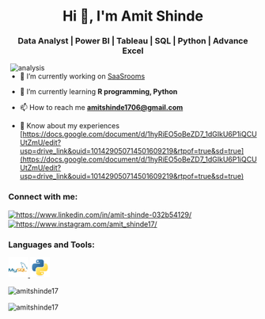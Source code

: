 <h1 align="center">Hi 👋, I'm Amit Shinde</h1>
<h3 align="center">Data Analyst | Power BI | Tableau | SQL | Python | Advance Excel</h3>

<img align="right" alt="analysis" width="500" src="https://github.com/amitshinde17/amitshinde17/assets/141254197/2c8d95db-aa1b-4a7e-ad2b-2e8ef01d8826">

- 🔭 I’m currently working on [SaaSrooms](https://saasrooms.com/)

- 🌱 I’m currently learning **R programming, Python**

- 📫 How to reach me **amitshinde1706@gmail.com**

- 📄 Know about my experiences [https://docs.google.com/document/d/1hyRiEO5oBeZD7_1dGIkU6P1iQCUUtZmU/edit?usp=drive_link&ouid=101429050714501609219&rtpof=true&sd=true](https://docs.google.com/document/d/1hyRiEO5oBeZD7_1dGIkU6P1iQCUUtZmU/edit?usp=drive_link&ouid=101429050714501609219&rtpof=true&sd=true)

<h3 align="left">Connect with me:</h3>
<p align="left">
<a href="https://linkedin.com/in/https://www.linkedin.com/in/amit-shinde-032b54129/" target="blank"><img align="center" src="https://raw.githubusercontent.com/rahuldkjain/github-profile-readme-generator/master/src/images/icons/Social/linked-in-alt.svg" alt="https://www.linkedin.com/in/amit-shinde-032b54129/" height="30" width="40" /></a>
<a href="https://instagram.com/https://www.instagram.com/amit_shinde17/" target="blank"><img align="center" src="https://raw.githubusercontent.com/rahuldkjain/github-profile-readme-generator/master/src/images/icons/Social/instagram.svg" alt="https://www.instagram.com/amit_shinde17/" height="30" width="40" /></a>
</p>

<h3 align="left">Languages and Tools:</h3>
<p align="left"> <a href="https://www.mysql.com/" target="_blank" rel="noreferrer"> <img src="https://raw.githubusercontent.com/devicons/devicon/master/icons/mysql/mysql-original-wordmark.svg" alt="mysql" width="40" height="40"/> </a> <a href="https://www.python.org" target="_blank" rel="noreferrer"> <img src="https://raw.githubusercontent.com/devicons/devicon/master/icons/python/python-original.svg" alt="python" width="40" height="40"/> </a> </p>

<p><img align="center" src="https://github-readme-stats.vercel.app/api/top-langs?username=amitshinde17&show_icons=true&locale=en&layout=compact" alt="amitshinde17" /></p>

<p><img align="center" src="https://github-readme-streak-stats.herokuapp.com/?user=amitshinde17&" alt="amitshinde17" /></p>
